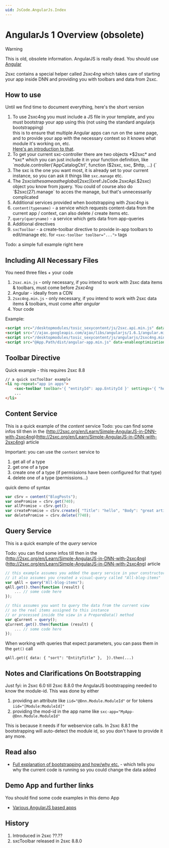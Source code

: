 ```yaml
---
uid: JsCode.AngularJs.Index
---
```

# AngularJs 1 Overview (obsolete)

> [!WARNING]
> This is old, obsolete information. AngularJS is really dead. You should use [Angular](xref:JsCode.Angular.Index)

2sxc contains a special helper called *2sxc4ng* which takes care of starting your app inside DNN and providing you with toolbars and data from 2sxc.

## How to use

Until we find time to document everything, here's the short version

1. To use 2sxc4ng you must include a JS file in your template, and you must bootstrap your app using this (not using the standard angularjs bootstrapping)  
this is to ensure that multiple Angular apps can run on the same page, and to provide your app with the necessary context so it knows what module it's working on, etc.  
[Here's an introduction to that](http://2sxc.org/en/Learn/Simple-AngularJS-in-DNN-with-2sxc4ng).
2. To get your current sxc-controller there are two objects *$2sxc* and *sxc* which you can just include it in your function definition, like  
`module.controller('AppCatalogCtrl', function ($2sxc, sxc, $http, ...) {`
  1. The sxc is the one you want most, it is already set to your current instance, so you can ask it things like `sxc.manage` etc.
  2. The $2sxc is the same as the global [$2sxc](xref:JsCode.2sxcApi.$2sxc) object you know from jquery. You could of course also do `$2sxc(27).manage` to acces the manage, but that's unnecessarily complicated
3. Additional services provided when bootstrapping with *2sxc4ng* is
  1. `content(typename)` - a service which requests content-data from the current app / context, can also delete / create items etc.
  2. `query(queryname)` - a service which gets data from app-queries
4. Additional directives
  1. `sxcToolbar` - a create-toolbar directive to provide in-app toolbars to edit/manage etc. for `<sxc-toolbar toolbar="...">` tags


Todo: a simple full example right here


## Including All Necessary Files
You need three files + your code
1. `2sxc.min.js` - only necessary, if you intend to work with 2sxc data items & toolbars, must come before _2sxc4ng_
2. Angular - ideally from a CDN
3. `2sxc4ng.min.js` - only necessary, if you intend to work with 2sxc data items & toolbars, must come after _angular_
4. Your code

Example:

```html
<script src="/desktopmodules/tosic_sexycontent/js/2sxc.api.min.js" data-enableoptimizations="100"></script> 
<script src="//ajax.googleapis.com/ajax/libs/angularjs/1.6.1/angular.min.js" data-enableoptimizations="101"></script> 
<script src="/desktopmodules/tosic_sexycontent/js/angularjs/2sxc4ng.min.js" data-enableoptimizations="110"></script> 
<script src="@App.Path/dist/angular-app.min.js" data-enableoptimizations="120"></script> 
```


## Toolbar Directive
Quick example - this requires 2sxc 8.8
```html
// a quick sxcToolbar example
<li ng-repeat="app in apps">
    <sxc-toolbar toolbar='{ "entityId": app.EntityId }' settings='{ "hover": "left", "align": "left" }'></sxc-toolbar>
    ...
</li>
```

## Content Service
This is a quick example of the _content_ service
Todo: you can find some infos till then in the (http://2sxc.org/en/Learn/Simple-AngularJS-in-DNN-with-2sxc4ng)(http://2sxc.org/en/Learn/Simple-AngularJS-in-DNN-with-2sxc4ng) article

Important: you can use the `content` service to 

1. get all of a type
2. get one of a type
3. create one of a type (if permissions have been configured for that type)
4. delete one of a type (permissions...)

quick demo of syntax
```javascript
var cSrv = content("BlogPosts");
var onePromise = cSrv.get(740);
var allPromise = cSrv.get();
var createPromise = cSrv.create({ "Title": "hello", "Body": "great article"});
var deletePromise = cSrv.delete(7740); 
```

## Query Service
This is a quick example of the _query_ service

Todo: you can find some infos till then in the (http://2sxc.org/en/Learn/Simple-AngularJS-in-DNN-with-2sxc4ng)(http://2sxc.org/en/Learn/Simple-AngularJS-in-DNN-with-2sxc4ng) article 

```JavaScript
// this example assumes you added the query service in your constructor
// it also assumes you created a visual-query called "All-blog-items"
var qAll = query("All-blog-items");
qAll.get().then(function (result) {
    ... // some code here
});

// this assumes you want to query the data from the current view
// so the real items assigned to this instance
// or processed inside the view in a PrepareData() method
var qCurrent = query();
qCurrent.get().then(function (result) {
    ... // some code here
});
```

When working with queries that expect parameters, you can pass them in the `get()` call
```
qAll.get({ data: { "sort": "EntityTitle" },  }).then(...)
```

## Notes and Clarifications On Bootstrapping
Just fyi: in 2sxc 6.0 till 2sxc 8.8.0 the AngularJS bootstrapping needed to know the module-id. This was done by either

1. providing an attribute like `iid="@Dnn.Module.ModuleId"` or for tokens `iid="[Module:ModuleId]"`
2. providing the mod-id in the app name like `sxc-app="MyApp-@Dnn.Module.ModuleId"`

This is because it needs if for webservice calls. In 2sxc 8.8.1 the bootstrapping will auto-detect the module id, so you don't have to provide it any more. 


## Read also

* [Full explanation of bootstrapping and how/why etc.](http://2sxc.org/en/Learn/Simple-AngularJS-in-DNN-with-2sxc4ng) - which tells you why the current code is running so you could change the data added

## Demo App and further links

You should find some code examples in this demo App
* [Various AngularJS based apps](http://2sxc.org/en/Apps/tag/AngularJS)

## History

1. Introduced in 2sxc ??.??
2. sxcToolbar released in 2sxc 8.8.0

